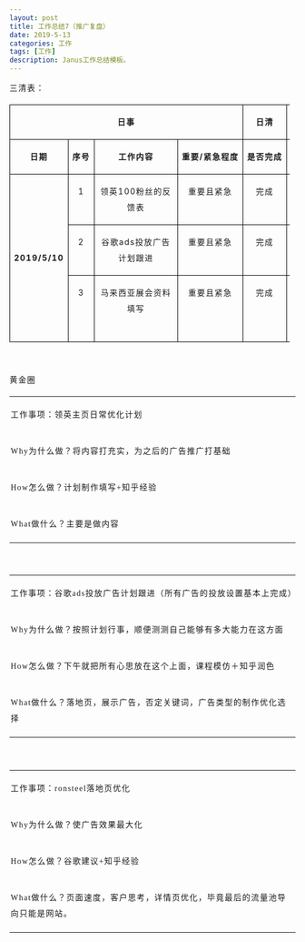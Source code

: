 ```yaml
---
layout: post
title: 工作总结7（推广复盘）
date: 2019-5-13
categories: 工作
tags: [工作]
description: Janus工作总结模板。
---
```

<p style="letter-spacing: 1.5px; line-height: 1.75em;">
    <span style="font-size: 14px;">三清表：</span>
</p>
<table cellspacing="0" cellpadding="0" style="width: 494px;">
    <tbody>
        <tr style=";height:24px" class="firstRow">
            <td width="333" nowrap="" colspan="4" valign="top" style="border: 1px solid windowtext; padding: 0px 7px;" height="24">
                <p style="text-align: center; letter-spacing: 1.5px; line-height: 1.75em;">
                    <span style="font-size: 14px;"><strong>日事</strong></span>
                </p>
            </td>
            <td width="54" nowrap="" valign="top" style="border-top: 1px solid windowtext; border-right: 1px solid windowtext; border-bottom: 1px solid windowtext; border-image: initial; border-left: none; padding: 0px 7px;" height="24">
                <p style="text-align: center; letter-spacing: 1.5px; line-height: 1.75em;">
                    <span style="font-size: 14px;"><strong>日清</strong></span>
                </p>
            </td>
            <td width="166" nowrap="" valign="top" style="border-top: 1px solid windowtext; border-right: 1px solid windowtext; border-bottom: 1px solid windowtext; border-image: initial; border-left: none; padding: 0px 7px;" height="24">
                <p style="text-align: center; letter-spacing: 1.5px; line-height: 1.75em;">
                    <span style="font-size: 14px;"><strong>日高</strong></span>
                </p>
            </td>
        </tr>
        <tr style=";height:21px">
            <td width="85" nowrap="" valign="top" style="border-right: 1px solid windowtext; border-bottom: 1px solid windowtext; border-left: 1px solid windowtext; border-image: initial; border-top: none; padding: 0px 7px;" height="21">
                <p style="text-align: center; letter-spacing: 1.5px; line-height: 1.75em;">
                    <span style="font-size: 14px;"><strong>日期</strong></span>
                </p>
            </td>
            <td width="30" nowrap="" valign="top" style="border-top: none; border-left: none; border-bottom: 1px solid windowtext; border-right: 1px solid windowtext; padding: 0px 7px;" height="21">
                <p style="text-align: center; letter-spacing: 1.5px; line-height: 1.75em;">
                    <span style="font-size: 14px;"><strong>序号</strong></span>
                </p>
            </td>
            <td width="132" nowrap="" valign="top" style="border-top: none; border-left: none; border-bottom: 1px solid windowtext; border-right: 1px solid windowtext; padding: 0px 7px;" height="21">
                <p style="text-align: center; letter-spacing: 1.5px; line-height: 1.75em;">
                    <span style="font-size: 14px;"><strong>工作内容</strong></span>
                </p>
            </td>
            <td width="87" nowrap="" valign="top" style="border-top: none; border-left: none; border-bottom: 1px solid windowtext; border-right: 1px solid windowtext; padding: 0px 7px;" height="21">
                <p style="text-align: center; letter-spacing: 1.5px; line-height: 1.75em;">
                    <span style="font-size: 14px;"><strong>重要/紧急程度</strong></span>
                </p>
            </td>
            <td width="54" nowrap="" valign="top" style="border-top: none; border-left: none; border-bottom: 1px solid windowtext; border-right: 1px solid windowtext; padding: 0px 7px;" height="21">
                <p style="text-align: center; letter-spacing: 1.5px; line-height: 1.75em;">
                    <span style="font-size: 14px;"><strong>是否完成</strong></span>
                </p>
            </td>
            <td width="166" nowrap="" valign="top" style="border-top: none; border-left: none; border-bottom: 1px solid windowtext; border-right: 1px solid windowtext; padding: 0px 7px;" height="21">
                <p style="text-align: center; letter-spacing: 1.5px; line-height: 1.75em;">
                    <span style="font-size: 14px;"><strong>如何做得更好？</strong></span>
                </p>
            </td>
        </tr>
        <tr style=";height:21px">
            <td width="85" nowrap="" rowspan="3" style="border-right: 1px solid windowtext; border-bottom: 1px solid windowtext; border-left: 1px solid windowtext; border-image: initial; border-top: none; padding: 0px 7px;" height="21">
                <p style="text-align: center; letter-spacing: 1.5px; line-height: 1.75em;">
                    <span style="font-size: 14px;"><strong>2019/5/10</strong></span>
                </p>
            </td>
            <td width="30" valign="top" style="border-top: none; border-left: none; border-bottom: 1px solid windowtext; border-right: 1px solid windowtext; padding: 0px 7px;" height="21">
                <p style="text-align: center; letter-spacing: 1.5px; line-height: 1.75em;">
                    <span style="font-size: 14px;">1</span>
                </p>
            </td>
            <td width="132" valign="top" style="border-top: none; border-left: none; border-bottom: 1px solid windowtext; border-right: 1px solid windowtext; padding: 0px 7px;" height="21">
                <p style="text-align: center; letter-spacing: 1.5px; line-height: 1.75em;">
                    <span style="font-size: 14px;">领英100粉丝的反馈表</span>
                </p>
            </td>
            <td width="87" nowrap="" valign="top" style="border-top: none; border-left: none; border-bottom: 1px solid windowtext; border-right: 1px solid windowtext; padding: 0px 7px;" height="21">
                <p style="text-align: center; letter-spacing: 1.5px; line-height: 1.75em;">
                    <span style="font-size: 14px;">重要且紧急</span>
                </p>
            </td>
            <td width="54" nowrap="" valign="top" style="border-top: none; border-left: none; border-bottom: 1px solid windowtext; border-right: 1px solid windowtext; padding: 0px 7px;" height="21">
                <p style="text-align: center; letter-spacing: 1.5px; line-height: 1.75em;">
                    <span style="font-size: 14px;">完成</span>
                </p>
            </td>
            <td width="166" valign="top" style="border-top: none; border-left: none; border-bottom: 1px solid windowtext; border-right: 1px solid windowtext; padding: 0px 7px;" height="21">
                <p style="text-align: center; letter-spacing: 1.5px; line-height: 1.75em;">
                    <span style="font-size: 14px;">反馈表的思路很不错借鉴学习</span>
                </p>
            </td>
        </tr>
        <tr style=";height:21px">
            <td width="30" valign="top" style="border-top: none; border-left: none; border-bottom: 1px solid windowtext; border-right: 1px solid windowtext; padding: 0px 7px;" height="21">
                <p style="text-align: center; letter-spacing: 1.5px; line-height: 1.75em;">
                    <span style="font-size: 14px;">2</span>
                </p>
            </td>
            <td width="132" valign="top" style="border-top: none; border-left: none; border-bottom: 1px solid windowtext; border-right: 1px solid windowtext; padding: 0px 7px;" height="21">
                <p style="text-align: center; letter-spacing: 1.5px; line-height: 1.75em;">
                    <span style="font-size: 14px;">谷歌ads投放广告计划跟进</span>
                </p>
            </td>
            <td width="87" nowrap="" valign="top" style="border-top: none; border-left: none; border-bottom: 1px solid windowtext; border-right: 1px solid windowtext; padding: 0px 7px;" height="21">
                <p style="text-align: center; letter-spacing: 1.5px; line-height: 1.75em;">
                    <span style="font-size: 14px;">重要且紧急</span>
                </p>
            </td>
            <td width="54" nowrap="" valign="top" style="border-top: none; border-left: none; border-bottom: 1px solid windowtext; border-right: 1px solid windowtext; padding: 0px 7px;" height="21">
                <p style="text-align: center; letter-spacing: 1.5px; line-height: 1.75em;">
                    <span style="font-size: 14px;">完成</span>
                </p>
            </td>
            <td width="166" valign="top" style="border-top: none; border-left: none; border-bottom: 1px solid windowtext; border-right: 1px solid windowtext; padding: 0px 7px;" height="21">
                <p style="text-align: center; letter-spacing: 1.5px; line-height: 1.75em;">
                    <span style="font-size: 14px;">投放模式模仿艾瓦特的投放风格</span>
                </p>
            </td>
        </tr>
        <tr style=";height:21px">
            <td width="30" valign="top" style="border-top: none; border-left: none; border-bottom: 1px solid windowtext; border-right: 1px solid windowtext; padding: 0px 7px;" height="21">
                <p style="text-align: center; letter-spacing: 1.5px; line-height: 1.75em;">
                    <span style="font-size: 14px;">3</span>
                </p>
            </td>
            <td width="132" valign="top" style="border-top: none; border-left: none; border-bottom: 1px solid windowtext; border-right: 1px solid windowtext; padding: 0px 7px;" height="21">
                <p style="text-align: center; letter-spacing: 1.5px; line-height: 1.75em;">
                    <span style="font-size: 14px;">马来西亚展会资料填写</span>
                </p>
            </td>
            <td width="87" nowrap="" valign="top" style="border-top: none; border-left: none; border-bottom: 1px solid windowtext; border-right: 1px solid windowtext; padding: 0px 7px;" height="21">
                <p style="text-align: center; letter-spacing: 1.5px; line-height: 1.75em;">
                    <span style="font-size: 14px;">重要且紧急</span>
                </p>
            </td>
            <td width="54" nowrap="" valign="top" style="border-top: none; border-left: none; border-bottom: 1px solid windowtext; border-right: 1px solid windowtext; padding: 0px 7px;" height="21">
                <p style="text-align: center; letter-spacing: 1.5px; line-height: 1.75em;">
                    <span style="font-size: 14px;">完成</span>
                </p>
            </td>
            <td width="166" valign="top" style="border-top: none; border-left: none; border-bottom: 1px solid windowtext; border-right: 1px solid windowtext; padding: 0px 7px;" height="21">
                <p style="text-align: center; letter-spacing: 1.5px; line-height: 1.75em;">
                    <span style="font-size: 14px;">预留了客户联系表没填，这个需要业务给联系方式了</span>
                </p>
            </td>
        </tr>
    </tbody>
</table>
<p style="letter-spacing: 1.5px; line-height: 1.75em;">
    <span style="font-size: 14px;">&nbsp;</span>
</p>
<p style="letter-spacing: 1.5px; line-height: 1.75em;">
    <span style="font-size: 14px;">黄金圈</span>
</p>
<table cellspacing="0" cellpadding="0" width="553">
    <tbody>
        <tr class="firstRow">
            <td width="553" valign="top" style="padding: 2px;">
                <p style="text-align: left; letter-spacing: 1.5px; line-height: 1.75em;">
                    <span style="font-family: 宋体; font-size: 14px;">工作事项：领英主页日常优化计划</span>
                </p>
            </td>
        </tr>
        <tr>
            <td width="553" valign="top" style="padding: 2px;">
                <p style="text-align: left; letter-spacing: 1.5px; line-height: 1.75em;">
                    <span style="font-family: 宋体; font-size: 14px;">Why为什么做？将内容打充实，为之后的广告推广打基础</span>
                </p>
            </td>
        </tr>
        <tr>
            <td width="553" valign="top" style="padding: 2px;">
                <p style="text-align: left; letter-spacing: 1.5px; line-height: 1.75em;">
                    <span style="font-family: 宋体; font-size: 14px;">How怎么做？计划制作填写+知乎经验 &nbsp; </span>
                </p>
            </td>
        </tr>
        <tr>
            <td width="553" valign="top" style="padding: 2px;">
                <p style="text-align: left; letter-spacing: 1.5px; line-height: 1.75em;">
                    <span style="font-family: 宋体; font-size: 14px;">What做什么？主要是做内容</span>
                </p>
            </td>
        </tr>
    </tbody>
</table>
<p style="letter-spacing: 1.5px; line-height: 1.75em;">
    <span style="font-size: 14px;">&nbsp;</span>
</p>
<table cellspacing="0" cellpadding="0" width="553">
    <tbody>
        <tr class="firstRow">
            <td width="553" valign="top" style="padding: 2px;">
                <p style="text-align: left; letter-spacing: 1.5px; line-height: 1.75em;">
                    <span style="font-family: 宋体; font-size: 14px;">工作事项：谷歌ads投放广告计划跟进（所有广告的投放设置基本上完成）</span>
                </p>
            </td>
        </tr>
        <tr>
            <td width="553" valign="top" style="padding: 2px;">
                <p style="text-align: left; letter-spacing: 1.5px; line-height: 1.75em;">
                    <span style="font-family: 宋体; font-size: 14px;">Why为什么做？按照计划行事，顺便测测自己能够有多大能力在这方面</span>
                </p>
            </td>
        </tr>
        <tr>
            <td width="553" valign="top" style="padding: 2px;">
                <p style="text-align: left; letter-spacing: 1.5px; line-height: 1.75em;">
                    <span style="font-family: 宋体; font-size: 14px;">How怎么做？下午就把所有心思放在这个上面，课程模仿＋知乎润色 &nbsp; </span>
                </p>
            </td>
        </tr>
        <tr>
            <td width="553" valign="top" style="padding: 2px;">
                <p style="text-align: left; letter-spacing: 1.5px; line-height: 1.75em;">
                    <span style="font-family: 宋体; font-size: 14px;">What做什么？落地页，展示广告，否定关键词，广告类型的制作优化选择</span>
                </p>
            </td>
        </tr>
    </tbody>
</table>
<p style="letter-spacing: 1.5px; line-height: 1.75em;">
    <span style="font-size: 14px;">&nbsp;</span>
</p>
<table cellspacing="0" cellpadding="0" width="553">
    <tbody>
        <tr class="firstRow">
            <td width="553" valign="top" style="padding: 2px;">
                <p style="text-align: left; letter-spacing: 1.5px; line-height: 1.75em;">
                    <span style="font-family: 宋体; font-size: 14px;">工作事项：ronsteel落地页优化</span>
                </p>
            </td>
        </tr>
        <tr>
            <td width="553" valign="top" style="padding: 2px;">
                <p style="text-align: left; letter-spacing: 1.5px; line-height: 1.75em;">
                    <span style="font-family: 宋体; font-size: 14px;">Why为什么做？使广告效果最大化</span>
                </p>
            </td>
        </tr>
        <tr>
            <td width="553" valign="top" style="padding: 2px;">
                <p style="text-align: left; letter-spacing: 1.5px; line-height: 1.75em;">
                    <span style="font-family: 宋体; font-size: 14px;">How怎么做？谷歌建议+知乎经验 &nbsp; </span>
                </p>
            </td>
        </tr>
        <tr>
            <td width="553" valign="top" style="padding: 2px;">
                <p style="text-align: left; letter-spacing: 1.5px; line-height: 1.75em;">
                    <span style="font-family: 宋体; font-size: 14px;">What做什么？页面速度，客户思考，详情页优化，毕竟最后的流量池导向只能是网站。</span>
                </p>
            </td>
        </tr>
    </tbody>
</table>
<p style="letter-spacing: 1.5px; line-height: 1.75em;">
    <span style="font-size: 14px;">&nbsp;</span>
</p>
<p style="letter-spacing: 1.5px; line-height: 1.75em;">
    <span style="font-size: 14px;">&nbsp;</span>
</p>
<p>
    <br/>
</p>